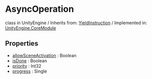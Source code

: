 # AsyncOperation
class in UnityEngine
 / Inherits from: <a href="https://docs.unity3d.com/6000.1/Documentation/ScriptReference/YieldInstruction.html">YieldInstruction</a> / Implemented in: <a href="https://docs.unity3d.com/6000.1/Documentation/ScriptReference/UnityEngine.CoreModule.html">UnityEngine.CoreModule</a>

## Properties
- <a href="https://docs.unity3d.com/6000.1/Documentation/ScriptReference/AsyncOperation-allowSceneActivation.html">allowSceneActivation</a> : Boolean
- <a href="https://docs.unity3d.com/6000.1/Documentation/ScriptReference/AsyncOperation-isDone.html">isDone</a> : Boolean
- <a href="https://docs.unity3d.com/6000.1/Documentation/ScriptReference/AsyncOperation-priority.html">priority</a> : Int32
- <a href="https://docs.unity3d.com/6000.1/Documentation/ScriptReference/AsyncOperation-progress.html">progress</a> : Single
